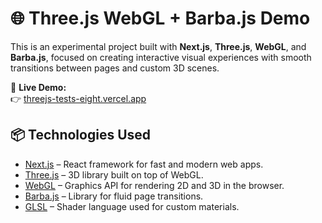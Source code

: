 # 🌐 Three.js WebGL + Barba.js Demo

This is an experimental project built with **Next.js**, **Three.js**, **WebGL**, and **Barba.js**, focused on creating interactive visual experiences with smooth transitions between pages and custom 3D scenes.

🚀 **Live Demo:**  
👉 [threejs-tests-eight.vercel.app](https://threejs-tests-eight.vercel.app/)

## 📦 Technologies Used

- [Next.js](https://nextjs.org/) – React framework for fast and modern web apps.
- [Three.js](https://threejs.org/) – 3D library built on top of WebGL.
- [WebGL](https://developer.mozilla.org/en-US/docs/Web/API/WebGL_API) – Graphics API for rendering 2D and 3D in the browser.
- [Barba.js](https://barba.js.org/) – Library for fluid page transitions.
- [GLSL](https://thebookofshaders.com/) – Shader language used for custom materials.
